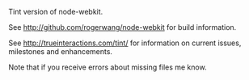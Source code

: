Tint version of node-webkit. 

See http://github.com/rogerwang/node-webkit for build information.

See http://trueinteractions.com/tint/ for information on current issues, milestones and enhancements. 

Note that if you receive errors about missing files me know.
